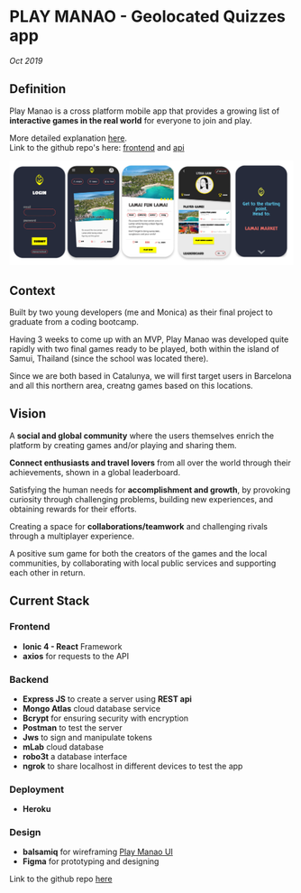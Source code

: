 # PLAY MANAO - Geolocated Quizzes app

_Oct 2019_

## Definition

Play Manao is a cross platform mobile app that provides a growing list of **interactive games in the real world** for everyone to join and play.

More detailed explanation [here](/docs/projects/playmanao-doc.md).  
Link to the github repo's here: [frontend](https://github.com/lydialawli/manao-ionic/) and [api](https://github.com/MonicaRiera/manao-api)

![playmanao_01](./assets/playmanao_01.png)

## Context

Built by two young developers (me and Monica) as their final project to graduate from a coding bootcamp.

Having 3 weeks to come up with an MVP, Play Manao was developed quite rapidly with two final games ready to be played, both within the island of Samui, Thailand (since the school was located there).

Since we are both based in Catalunya, we will first target users in Barcelona and all this northern area, creatng games based on this locations.

## Vision

A **social and global community** where the users themselves enrich the platform by creating games and/or playing and sharing them.  

**Connect enthusiasts and travel lovers** from all over the world through their achievements, shown in a global leaderboard.

Satisfying the human needs for **accomplishment and growth**, by provoking curiosity through challenging problems, building new experiences, and obtaining rewards for their efforts.

Creating a space for **collaborations/teamwork** and challenging rivals through a multiplayer experience.

A positive sum game for both the creators of the games and the local communities, by collaborating with local public services and supporting each other in return.

## Current Stack

### Frontend

- **Ionic 4 - React** Framework
- **axios** for requests to the API

### Backend

- **Express JS** to create a server using **REST api**
- **Mongo Atlas** cloud database service
- **Bcrypt** for ensuring security with encryption
- **Postman** to test the server
- **Jws** to sign and manipulate tokens
- **mLab** cloud database
- **robo3t** a database interface
- **ngrok** to share localhost in different devices to test the app

### Deployment

- **Heroku**

### Design

- **balsamiq** for wireframing [Play Manao UI](https://balsamiq.cloud/sigbohx/pv2juht)
- **Figma** for prototyping and designing

<!-- ## Road map

![manao-ui](./assets/pm-roadmap-01.png)

--- -->

Link to the github repo [here](https://github.com/lydialawli/manao-ionic/)